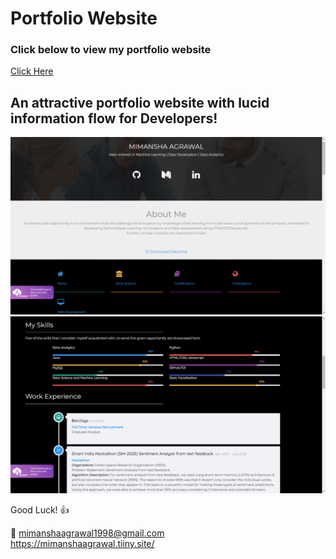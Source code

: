# Portfolio Website

### Click below to view my portfolio website
[Click Here](https://mimanshaagrawal.tiiny.site/)

## An attractive portfolio website with lucid information flow for Developers!


<p align="center"> 
  <kbd>
  	<a href="https://chandrikadeb7.github.io/" target="_blank">
		<img src="Screenshot (21).png"></img>  
	  <img src="Screenshot (22).png"></img>
	</a>
  </kbd>
</p>

Good Luck! :+1: 

:e-mail: mimanshaagrawal1998@gmail.com  
https://mimanshaagrawal.tiiny.site/
